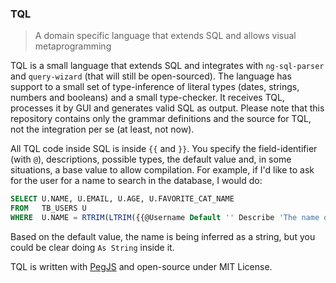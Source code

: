 ### TQL

> A domain specific language that extends SQL and allows visual metaprogramming

TQL is a small language that extends SQL and integrates with `ng-sql-parser` and `query-wizard` (that will still be open-sourced). The language has support to a small set of type-inference of literal types (dates, strings, numbers and booleans) and a small type-checker. It receives TQL, processes it by GUI and generates valid SQL as output. Please note that this repository contains only the grammar definitions and the source for TQL, not the integration per se (at least, not now).

All TQL code inside SQL is inside `{{` and `}}`. You specify the field-identifier (with `@`), descriptions, possible types, the default value and, in some situations, a base value to allow compilation. For example, if I'd like to ask for the user for a name to search in the database, I would do:

```sql
SELECT U.NAME, U.EMAIL, U.AGE, U.FAVORITE_CAT_NAME
FROM   TB_USERS U
WHERE  U.NAME = RTRIM(LTRIM({{@Username Default '' Describe 'The name of the user to search'}}))
```

Based on the default value, the name is being inferred as a string, but you could be clear doing `As String` inside it.

TQL is written with [PegJS](http://pegjs.org/) and open-source under MIT License.
